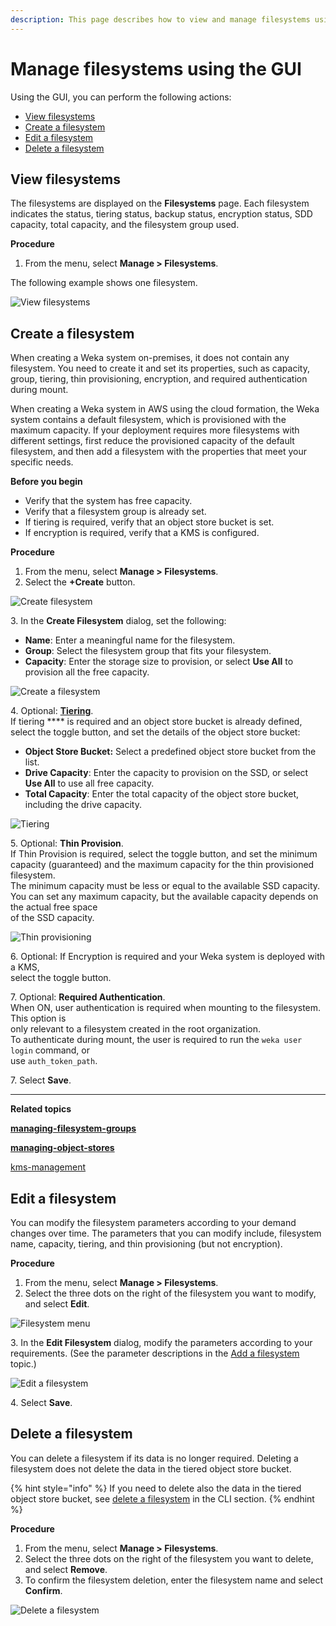 ```yaml
---
description: This page describes how to view and manage filesystems using the GUI.
---
```


# Manage filesystems using the GUI

Using the GUI, you can perform the following actions:

* [View filesystems](managing-filesystems.md#view-filesystems)
* [Create a filesystem](managing-filesystems.md#add-a-filesystem)
* [Edit a filesystem](managing-filesystems.md#edit-a-filesystem)
* [Delete a filesystem](managing-filesystems.md#delete-a-filesystem)

## View filesystems

The filesystems are displayed on the **Filesystems** page. Each filesystem indicates the status, tiering status, backup status, encryption status, SDD capacity, total capacity, and the filesystem group used.

**Procedure**

1. From the menu, select **Manage > Filesystems**.

The following example shows one filesystem.

![View filesystems](../../.gitbook/assets/wmng\_view\_filesystems.png)

## Create a filesystem

When creating a Weka system on-premises, it does not contain any filesystem. You need to create it and set its properties, such as capacity, group, tiering, thin provisioning, encryption, and required authentication during mount.

When creating a Weka system in AWS using the cloud formation, the Weka system contains a default filesystem, which is provisioned with the maximum capacity. If your deployment requires more filesystems with different settings, first reduce the provisioned capacity of the default filesystem, and then add a filesystem with the properties that meet your specific needs.

**Before you begin**

* Verify that the system has free capacity.
* Verify that a filesystem group is already set.
* If tiering is required, verify that an object store bucket is set.
* If encryption is required, verify that a KMS is configured.

**Procedure**

1. From the menu, select **Manage > Filesystems**.
2. Select the **+Create** button.

![Create filesystem](../../.gitbook/assets/wmng\_create\_fs\_button.png)

3\. In the **Create Filesystem** dialog, set the following:

* **Name**: Enter a meaningful name for the filesystem.
* **Group**: Select the filesystem group that fits your filesystem.
* **Capacity**: Enter the storage size to provision, or select **Use All** to provision all the free capacity.&#x20;

![Create a filesystem](../../.gitbook/assets/wmng\_create\_fs\_animated.gif)

4\. Optional: [**Tiering**](../tiering/advanced-time-based-policies-for-data-storage-location.md#tiering-cue-policy).\
&#x20;   If tiering **** is required and an object store bucket is already defined, \
&#x20;   select the toggle button, and set the details of the object store bucket:

* **Object Store Bucket:** Select a predefined object store bucket from the list.
* **Drive Capacity**: Enter the capacity to provision on the SSD, or select **Use All** to use all free capacity.
* **Total Capacity**: Enter the total capacity of the object store bucket, including the drive capacity.

![Tiering](../../.gitbook/assets/wmng\_fs\_tiering.png)

5\. Optional: **Thin Provision**.\
&#x20;   If Thin Provision is required, select the toggle button, and set the minimum \
&#x20;   capacity (guaranteed) and the maximum capacity for the thin provisioned filesystem.\
&#x20;   The minimum capacity must be less or equal to the available SSD capacity.\
&#x20;   You can set any maximum capacity, but the available capacity depends on the actual free space\
&#x20;   of the SSD capacity.&#x20;

![Thin provisioning](../../.gitbook/assets/wmng\_fs\_thin\_provisioning.png)

6\. Optional: If Encryption is required and your Weka system is deployed with a KMS, \
&#x20;   select the toggle button.

7\. Optional: **Required Authentication**.\
&#x20;   When ON, user authentication is required when mounting to the filesystem. This option is \
&#x20;   only relevant to a filesystem created in the root organization.\
&#x20;   To authenticate during mount, the user is required to run the `weka user login` command, or \
&#x20;    use `auth_token_path`.

7\. Select **Save**.

****

**Related topics**

****[managing-filesystem-groups](../managing-filesystem-groups/ "mention")****

****[managing-object-stores](../managing-object-stores/ "mention")****

[kms-management](../../usage/security/kms-management/ "mention")

## Edit a filesystem

You can modify the filesystem parameters according to your demand changes over time. The parameters that you can modify include, filesystem name, capacity, tiering, and thin provisioning (but not encryption).

**Procedure**

1. From the menu, select **Manage > Filesystems**.
2. Select the three dots on the right of the filesystem you want to modify, and select **Edit**.

![Filesystem menu](../../.gitbook/assets/wmng\_edit\_fs\_menu.png)

3\. In the **Edit Filesystem** dialog, modify the parameters according to your requirements. (See the parameter descriptions in the [Add a filesystem](managing-filesystems.md#add-a-filesystem) topic.)

![Edit a filesystem](../../.gitbook/assets/wmng\_edit\_fs.png)

4\. Select **Save**.

## Delete a filesystem

You can delete a filesystem if its data is no longer required. Deleting a filesystem does not delete the data in the tiered object store bucket.

{% hint style="info" %}
If you need to delete also the data in the tiered object store bucket, see [delete a filesystem](managing-filesystems-1.md#delete-a-filesystem) in the CLI section.
{% endhint %}

**Procedure**

1. From the menu, select **Manage > Filesystems**.
2. Select the three dots on the right of the filesystem you want to delete, and select **Remove**.
3. To confirm the filesystem deletion, enter the filesystem name and select **Confirm**.

![Delete a filesystem](../../.gitbook/assets/wmng\_delete\_fs\_animated.gif)
